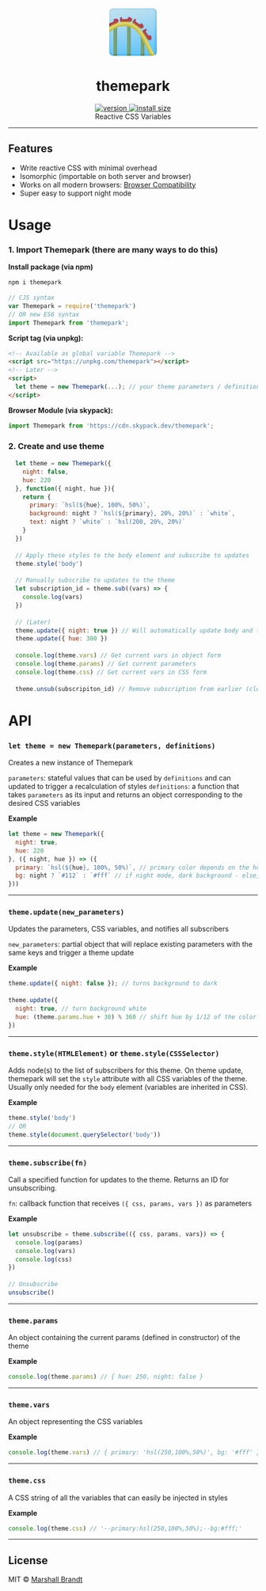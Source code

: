 <div align="center">
  <img src="https://github.com/marshallcb/themepark/raw/master/themepark.png" alt="Themepark" width="100" />
</div>

<h1 align="center">themepark</h1>
<div align="center">
  <a href="https://npmjs.org/package/themepark">
    <img src="https://badgen.now.sh/npm/v/themepark" alt="version" />
  </a>
  <a href="https://bundlephobia.com/result?p=themepark">
    <img src="https://img.badgesize.io/MarshallCB/themepark/master/min.js?compression=brotli" alt="install size" />
  </a>
</div>

<div align="center">Reactive CSS Variables</div>

---

## Features
- Write reactive CSS with minimal overhead
- Isomorphic (importable on both server and browser)
- Works on all modern browsers: [Browser Compatibility](https://developer.mozilla.org/en-US/docs/Web/CSS/Using_CSS_custom_properties#Browser_compatibility)
- Super easy to support night mode

# Usage

### 1. Import Themepark (there are many ways to do this)

**Install package (via npm)**
```bash
npm i themepark
```
```js
// CJS syntax
var Themepark = require('themepark')
// OR new ES6 syntax
import Themepark from 'themepark';
```

**Script tag (via unpkg):**
```html
<!-- Available as global variable Themepark -->
<script src="https://unpkg.com/themepark"></script>
<!-- Later -->
<script>
  let theme = new Themepark(...); // your theme parameters / definitions go here
</script>
```

**Browser Module (via skypack):**
```js
import Themepark from 'https://cdn.skypack.dev/themepark';
```

### 2. Create and use theme

```js
  let theme = new Themepark({
    night: false,
    hue: 220
  }, function({ night, hue }){
    return {
      primary: `hsl(${hue}, 100%, 50%)`,
      background: night ? `hsl(${primary}, 20%, 20%)` : `white`,
      text: night ? `white` : `hsl(200, 20%, 20%)`
    }
  })

  // Apply these styles to the body element and subscribe to updates
  theme.style('body')

  // Manually subscribe to updates to the theme
  let subscription_id = theme.sub((vars) => {
    console.log(vars)
  })

  // (Later)
  theme.update({ night: true }) // Will automatically update body and trigger subscribed function above
  theme.update({ hue: 300 })

  console.log(theme.vars) // Get current vars in object form
  console.log(theme.params) // Get current parameters
  console.log(theme.css) // Get current vars in CSS form

  theme.unsub(subscripiton_id) // Remove subscription from earlier (clean up)
```

# API

### `let theme = new Themepark(parameters, definitions)`
Creates a new instance of Themepark

`parameters`: stateful values that can be used by `definitions` and can updated to trigger a recalculation of styles
`definitions`: a function that takes `parameters` as its input and returns an object corresponding to the desired CSS variables

**Example**
```js
let theme = new Themepark({
  night: true,
  hue: 220
}, ({ night, hue }) => ({
  primary: `hsl(${hue}, 100%, 50%)`, // primary color depends on the hue in parameters
  bg: night ? `#112` : `#fff` // if night mode, dark background - else, white background
}))
```

---

### `theme.update(new_parameters)`
Updates the parameters, CSS variables, and notifies all subscribers

`new_parameters`: partial object that will replace existing parameters with the same keys and trigger a theme update

**Example**
```js
theme.update({ night: false }); // turns background to dark

theme.update({
  night: true, // turn background white
  hue: (theme.params.hue + 30) % 360 // shift hue by 1/12 of the color wheel
})
```

---

### `theme.style(HTMLElement)` or `theme.style(CSSSelector)`
Adds node(s) to the list of subscribers for this theme. On theme update, themepark will set the `style` attribute with all CSS variables of the theme. Usually only needed for the `body` element (variables are inherited in CSS).

**Example**
```js
theme.style('body')
// OR
theme.style(document.querySelector('body'))
```

---

### `theme.subscribe(fn)`
Call a specified function for updates to the theme. Returns an ID for unsubscribing.

`fn`: callback function that receives `({ css, params, vars })` as parameters

**Example**
```js
let unsubscribe = theme.subscribe(({ css, params, vars}) => {
  console.log(params)
  console.log(vars)
  console.log(css)
})

// Unsubscribe
unsubscribe()
```

---

### `theme.params`
An object containing the current params (defined in constructor) of the theme

**Example**
```js
console.log(theme.params) // { hue: 250, night: false }
```

---

### `theme.vars`
An object representing the CSS variables

**Example**
```js
console.log(theme.vars) // { primary: 'hsl(250,100%,50%)', bg: '#fff' }
```

---

### `theme.css`
A CSS string of all the variables that can easily be injected in styles

**Example**
```js
console.log(theme.css) // '--primary:hsl(250,100%,50%);--bg:#fff;'
```

---

## License

MIT © [Marshall Brandt](https://m4r.sh)
